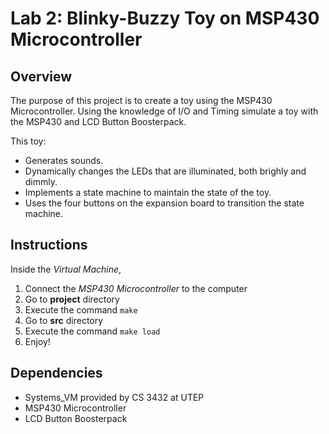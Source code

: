 # Lab 2: Blinky-Buzzy Toy on MSP430 Microcontroller 

## Overview

The purpose of this project is to create a toy using the MSP430 Microcontroller. Using the knowledge of I/O and Timing simulate a toy with the MSP430 and LCD Button Boosterpack.

This toy:

* Generates sounds.
* Dynamically changes the LEDs that are illuminated, both brighly and dimmly.
* Implements a state machine to maintain the state of the toy.
* Uses the four buttons on the expansion board to transition the state machine.

## Instructions

Inside the *Virtual Machine*,

1. Connect the *MSP430 Microcontroller* to the computer
2. Go to **project** directory
3. Execute the command `make`
4. Go to **src** directory
5. Execute the command `make load`
6. Enjoy!


## Dependencies

* Systems_VM provided by CS 3432 at UTEP
* MSP430 Microcontroller
* LCD Button Boosterpack
